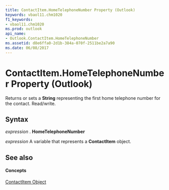 ```yaml
---
title: ContactItem.HomeTelephoneNumber Property (Outlook)
keywords: vbaol11.chm1020
f1_keywords:
- vbaol11.chm1020
ms.prod: outlook
api_name:
- Outlook.ContactItem.HomeTelephoneNumber
ms.assetid: d8e6ffa0-2d1b-384a-070f-2511be2a7a90
ms.date: 06/08/2017
---
```



# ContactItem.HomeTelephoneNumber Property (Outlook)

Returns or sets a **String** representing the first home telephone number for the contact. Read/write.


## Syntax

 _expression_ . **HomeTelephoneNumber**

 _expression_ A variable that represents a **ContactItem** object.


## See also


#### Concepts


[ContactItem Object](contactitem-object-outlook.md)

